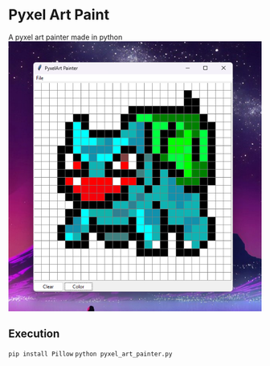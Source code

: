 # Pyxel Art Paint
A pyxel art painter made in python
![pyxel](pyxel.png "pyxel")
## Execution
```pip install Pillow```
```python pyxel_art_painter.py```
